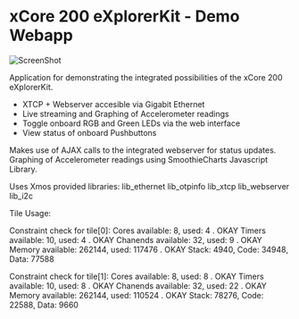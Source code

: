 xCore 200 eXplorerKit - Demo Webapp
===================================

![ScreenShot](https://raw.githubusercontent.com/r4d10n/xCORE-200/master/eXplorerKit-Demo-Webapp/xCore200-Demo-Webapp.png)

Application for demonstrating the integrated possibilities of the xCore 200 eXplorerKit. 

- XTCP + Webserver accesible via Gigabit Ethernet
- Live streaming and Graphing of Accelerometer readings
- Toggle onboard RGB and Green LEDs via the web interface
- View status of onboard Pushbuttons

Makes use of AJAX calls to the integrated webserver for status updates. Graphing of Accelerometer readings using SmoothieCharts Javascript Library.

Uses Xmos provided libraries:  lib_ethernet lib_otpinfo lib_xtcp lib_webserver lib_i2c

Tile Usage:

Constraint check for tile[0]:
  Cores available:            8,   used:          4 .  OKAY
  Timers available:          10,   used:          4 .  OKAY
  Chanends available:        32,   used:          9 .  OKAY
  Memory available:       262144,   used:      117476 .  OKAY
  Stack: 4940, Code: 34948, Data: 77588

Constraint check for tile[1]:
  Cores available:            8,   used:          8 .  OKAY
  Timers available:          10,   used:          8 .  OKAY
  Chanends available:        32,   used:         22 .  OKAY
  Memory available:       262144,   used:      110524 .  OKAY
  Stack: 78276, Code: 22588, Data: 9660




